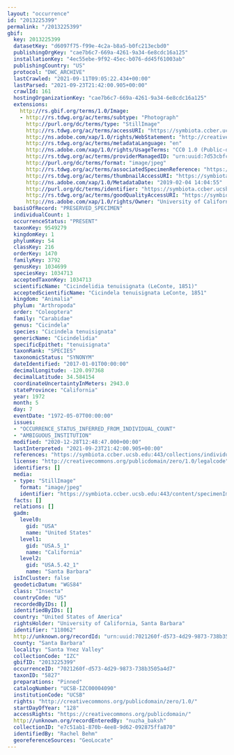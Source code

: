 ```yaml
---
layout: "occurrence"
id: "2013225399"
permalink: "/2013225399"
gbif:
  key: 2013225399
  datasetKey: "d6097f75-f99e-4c2a-b8a5-b0fc213ecbd0"
  publishingOrgKey: "cae7b6c7-669a-4261-9a34-6e8cdc16a125"
  installationKey: "4ec55ebe-9f92-45ec-b076-dd45f61003ab"
  publishingCountry: "US"
  protocol: "DWC_ARCHIVE"
  lastCrawled: "2021-09-11T09:05:22.434+00:00"
  lastParsed: "2021-09-23T21:42:00.905+00:00"
  crawlId: 161
  hostingOrganizationKey: "cae7b6c7-669a-4261-9a34-6e8cdc16a125"
  extensions:
    http://rs.gbif.org/terms/1.0/Image:
    - http://rs.tdwg.org/ac/terms/subtype: "Photograph"
      http://purl.org/dc/terms/type: "StillImage"
      http://rs.tdwg.org/ac/terms/accessURI: "https://symbiota.ccber.ucsb.edu:443/content/specimenImages/UCSB_IZC/UCSB-IZC00004/UCSB-IZC00004090_lg.jpg"
      http://ns.adobe.com/xap/1.0/rights/WebStatement: "http://creativecommons.org/publicdomain/zero/1.0/"
      http://rs.tdwg.org/ac/terms/metadataLanguage: "en"
      http://ns.adobe.com/xap/1.0/rights/UsageTerms: "CC0 1.0 (Public-domain)"
      http://rs.tdwg.org/ac/terms/providerManagedID: "urn:uuid:7d53cbfc-74e1-4a68-90f3-f861ae4f830a"
      http://purl.org/dc/terms/format: "image/jpeg"
      http://rs.tdwg.org/ac/terms/associatedSpecimenReference: "https://symbiota.ccber.ucsb.edu:443/collections/individual/index.php?occid=118062"
      http://rs.tdwg.org/ac/terms/thumbnailAccessURI: "https://symbiota.ccber.ucsb.edu:443/content/specimenImages/UCSB_IZC/UCSB-IZC00004/UCSB-IZC00004090_tn.jpg"
      http://ns.adobe.com/xap/1.0/MetadataDate: "2019-02-04 14:04:55"
      http://purl.org/dc/terms/identifier: "https://symbiota.ccber.ucsb.edu:443/content/specimenImages/UCSB_IZC/UCSB-IZC00004/UCSB-IZC00004090_lg.jpg"
      http://rs.tdwg.org/ac/terms/goodQualityAccessURI: "https://symbiota.ccber.ucsb.edu:443/content/specimenImages/UCSB_IZC/UCSB-IZC00004/UCSB-IZC00004090.jpg"
      http://ns.adobe.com/xap/1.0/rights/Owner: "University of California, Santa Barbara"
  basisOfRecord: "PRESERVED_SPECIMEN"
  individualCount: 1
  occurrenceStatus: "PRESENT"
  taxonKey: 9549279
  kingdomKey: 1
  phylumKey: 54
  classKey: 216
  orderKey: 1470
  familyKey: 3792
  genusKey: 1034699
  speciesKey: 1034713
  acceptedTaxonKey: 1034713
  scientificName: "Cicindelidia tenuisignata (LeConte, 1851)"
  acceptedScientificName: "Cicindela tenuisignata LeConte, 1851"
  kingdom: "Animalia"
  phylum: "Arthropoda"
  order: "Coleoptera"
  family: "Carabidae"
  genus: "Cicindela"
  species: "Cicindela tenuisignata"
  genericName: "Cicindelidia"
  specificEpithet: "tenuisignata"
  taxonRank: "SPECIES"
  taxonomicStatus: "SYNONYM"
  dateIdentified: "2017-01-01T00:00:00"
  decimalLongitude: -120.097368
  decimalLatitude: 34.584154
  coordinateUncertaintyInMeters: 2943.0
  stateProvince: "California"
  year: 1972
  month: 5
  day: 7
  eventDate: "1972-05-07T00:00:00"
  issues:
  - "OCCURRENCE_STATUS_INFERRED_FROM_INDIVIDUAL_COUNT"
  - "AMBIGUOUS_INSTITUTION"
  modified: "2020-12-28T12:48:47.000+00:00"
  lastInterpreted: "2021-09-23T21:42:00.905+00:00"
  references: "https://symbiota.ccber.ucsb.edu:443/collections/individual/index.php?occid=118062"
  license: "http://creativecommons.org/publicdomain/zero/1.0/legalcode"
  identifiers: []
  media:
  - type: "StillImage"
    format: "image/jpeg"
    identifier: "https://symbiota.ccber.ucsb.edu:443/content/specimenImages/UCSB_IZC/UCSB-IZC00004/UCSB-IZC00004090_lg.jpg"
  facts: []
  relations: []
  gadm:
    level0:
      gid: "USA"
      name: "United States"
    level1:
      gid: "USA.5_1"
      name: "California"
    level2:
      gid: "USA.5.42_1"
      name: "Santa Barbara"
  isInCluster: false
  geodeticDatum: "WGS84"
  class: "Insecta"
  countryCode: "US"
  recordedByIDs: []
  identifiedByIDs: []
  country: "United States of America"
  rightsHolder: "University of California, Santa Barbara"
  identifier: "118062"
  http://unknown.org/recordId: "urn:uuid:7021260f-d573-4d29-9873-738b3505a4d7"
  county: "Santa Barbara"
  locality: "Santa Ynez Valley"
  collectionCode: "IZC"
  gbifID: "2013225399"
  occurrenceID: "7021260f-d573-4d29-9873-738b3505a4d7"
  taxonID: "5827"
  preparations: "Pinned"
  catalogNumber: "UCSB-IZC00004090"
  institutionCode: "UCSB"
  rights: "http://creativecommons.org/publicdomain/zero/1.0/"
  startDayOfYear: "128"
  accessRights: "https://creativecommons.org/publicdomain/"
  http://unknown.org/recordEnteredBy: "nuzha_baksh"
  collectionID: "e7c51ab1-870b-4ee8-9d62-092875ffa870"
  identifiedBy: "Rachel Behm"
  georeferenceSources: "GeoLocate"
---
```

